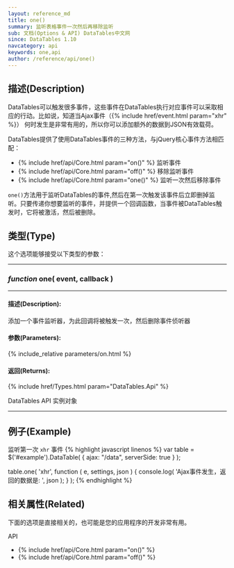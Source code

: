 ```yaml
---
layout: reference_md
title: one()
summary: 监听表格事件一次然后再移除监听
sub: 文档(Options & API) DataTables中文网
since: DataTables 1.10
navcategory: api
keywords: one,api
author: /reference/api/one()
---
```



## 描述(Description)


DataTables可以触发很多事件，这些事件在DataTables执行对应事件可以采取相应的行动。比如说，知道当Ajax事件（{% include href/event.html param="xhr" %}）
何时发生是非常有用的，所以你可以添加额外的数据到JSON有效载荷。

DataTables提供了使用DataTables事件的三种方法，与jQuery核心事件方法相匹配：

- {% include href/api/Core.html param="on()" %} 监听事件
- {% include href/api/Core.html param="off()" %} 移除监听事件
- {% include href/api/Core.html param="one()" %} 监听一次然后移除事件



`one()`方法用于监听DataTables的事件,然后在第一次触发该事件后立即删掉监听。只要传递你想要监听的事件，并提供一个回调函数，当事件被DataTables触发时，它将被激活，然后被删除。



## 类型(Type)
这个选项能够接受以下类型的参数：

---
    
### _function_ **one( event, callback )**  
 
---

#### 描述(Description):

添加一个事件监听器，为此回调将被触发一次，然后删除事件侦听器
     
#### 参数(Parameters):
{% include_relative parameters/on.html %}

#### 返回(Returns):

{% include href/Types.html param="DataTables.Api" %}

DataTables API 实例对象

--- 
    
## 例子(Example)

监听第一次 `xhr` 事件
{% highlight javascript linenos %}
var table = $('#example').DataTable( {
    ajax: "/data",
    serverSide: true
} );
 
table.one( 'xhr', function ( e, settings, json ) {
    console.log( 'Ajax事件发生，返回的数据是: ', json );
} );
{% endhighlight %}



## 相关属性(Related)
下面的选项是直接相关的，也可能是您的应用程序的开发非常有用。

API

- {% include href/api/Core.html param="on()" %}
- {% include href/api/Core.html param="off()" %}
